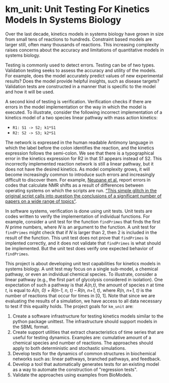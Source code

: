 # km_unit: Unit Testing For Kinetics Models In Systems Biology


Over the last decade, kinetics models in systems biology have grown in size from small tens of reactions to hundreds. Constraint based models are larger still, often many thousands of reactions. This increasing complexity raises concerns about the accuracy and limitations of quantitative models in systems biology.

Testing is commonly used to detect errors. Testing can be of two types. Validation testing seeks to assess the accuracy and utility of the models. For example, does the model accurately predict values of new experimental results? Does the model provide helpful insights, such as disease targets? Validation tests are constructed in a manner that is specific to the model and how it will be used.

A second kind of testing is verification. Verification checks if there are errors in the model implementation or the way in which the model is executed. To illustrate, consider the following incorrect implementation of a kinetics model of a two species linear pathway with mass action kinetics:

- ``R1: S1 -> S2; k1*S1``
- ``R2: S2 -> S3; k2*S1``

The network is expressed in the human readable Antimony language in which the label before the colon identifies the reaction, and the kinetics expression follows the semi-colon. We see that there is a typographical error in the kinetics expression for R2 in that S1 appears instead of S2. This incorrectly implemented reaction network is still a linear pathway, but it does not have the desired kinetics. As model complexity grows, it will become increasingly common to introduce such errors and increasingly difficult to discover them. For example, [Neupane et al.](https://pubs.acs.org/doi/pdf/10.1021/acs.orglett.9b03216) report errors in codes that calculate NMR shifts as a result  of differences between operating systems on which the scripts are run. [“This simple glitch in the original script calls into question the conclusions of a significant number of papers on a wide range of topics”](https://www.vice.com/en_us/article/zmjwda/a-code-glitch-may-have-caused-errors-in-more-than-100-published-studies).

In software systems, verification is done using unit tests. Unit tests are codes written to verify the implementation of individual functions. For example, consider a unit test for the function ``findPrimes`` that finds the first *N* prime numbers, where *N* is an argument to the function. A unit test for ``findPrimes`` might check that if *N* is larger than 2, then 2 is included in the result of the function. This unit test does not prove that ``findPrimes`` is implented correctly, and it does not validate that ``findPrimes`` is what should be implemented. But the unit test does verify one expected behavior of ``findPrimes``.

This project is about developing unit test capabilities for kinetics models in systems biology. A unit test may focus on a single sub-model, a chemical pathway, or even an individual chemical species. To illustrate, consider a linear pathway (e.g., the first part of glycolysis considered in isolation). One expectation of such a pathway is that *A(n,t)*, the amount of species *n* at time *t*, is equal to *A(n, 0) + R(n-1, n, t) – R(n, n+1, t)*, where *R(n, n+1, t)* is the number of reactions that occur for times in [0, 1]. Note that since we are evaluating the results of a simulation, we have access to all data necessary to test if this equality holds.
The project goals for ``km_unit`` are:

1.	Create a software infrastructure for testing kinetics models similar to the python package unittest. The infrastructure should support models in the SBML format.
2.	Create support utilities that extract characteristics of time series that are useful for testing dynamics. Examples are: cumulative amount of a chemical species and number of reactions. The approaches should apply to both deterministic and stochastic simulations.
3.	Develop tests for the dynamics of common structures in biochemical networks such as: linear pathways, branched pathways, and feedback.
4.	Develop a tool that automatically generates tests for an existing model as a way to automate the construction of "regression tests".
5.	Validate the approaches using examples from BioModels.


